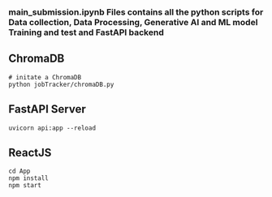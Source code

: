 ### main_submission.ipynb Files contains all the python scripts for Data collection, Data Processing, Generative AI and ML model Training and test and FastAPI backend

## ChromaDB

```
# initate a ChromaDB
python jobTracker/chromaDB.py
```

## FastAPI Server

```
uvicorn api:app --reload
```

## ReactJS

```
cd App
npm install
npm start
```
